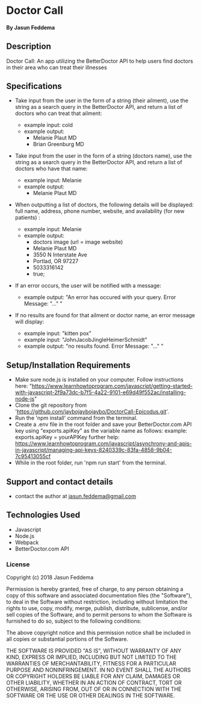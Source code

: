 
# Doctor Call
#### By Jasun Feddema

## Description
Doctor Call: An app utilizing the BetterDoctor API to help users find doctors in their area who can treat their illnesses

## Specifications
* Take input from the user in the form of a string (their ailment), use the string as a search query in the BetterDoctor API, and return a list of doctors who can treat that ailment:
  - example input: cold
  - example output:
      - Melanie Plaut MD
      - Brian Greenburg MD

* Take input from the user in the form of a string (doctors name), use the string as a search query in the BetterDoctor API, and return a list of doctors who have that name:
  - example input: Melanie
  - example output:
      - Melanie Plaut MD

* When outputting a list of doctors, the following details will be displayed: full name, address, phone number, website, and availability (for new patients) :
  - example input: Melanie
  - example output:
      - doctors image (url = image website)
      - Melanie Plaut MD
      - 3550 N Interstate Ave
      - Portlad, OR 97227
      - 5033316142
      - true;

* If an error occurs, the user will be notified with a message:
  - example output: "An error has occured with your query. Error Message: "..." "

* If no results are found for that ailment or doctor name, an error message will display:
  - example input: "kitten pox"
  - example input: "JohnJacobJingleHeimerSchmidt"
  - example output: "no results found. Error Message: "..." "

## Setup/Installation Requirements

* Make sure node.js is installed on your computer. Follow instructions here: "https://www.learnhowtoprogram.com/javascript/getting-started-with-javascript-2f9a73dc-b7f5-4a22-9101-e69d49f552ac/installing-node-js"
* Clone the git repository from 'https://github.com/jaybojaybojaybo/DoctorCall-Epicodus.git'.
* Run the 'npm install' command from the terminal.
* Create a .env file in the root folder and save your BetterDoctor.com API key using "exports.apiKey" as the variable name as follows:
  example: exports.apiKey = yourAPIKey
  further help: https://www.learnhowtoprogram.com/javascript/asynchrony-and-apis-in-javascript/managing-api-keys-8240339c-83fa-4858-9b04-7c95413055cf
* While in the root folder, run 'npm run start' from the terminal.

## Support and contact details

* contact the author at jasun.feddema@gmail.com

## Technologies Used

* Javascript
* Node.js
* Webpack
* BetterDoctor.com API

### License

Copyright (c) 2018 Jasun Feddema

Permission is hereby granted, free of charge, to any person obtaining a copy of this software and associated documentation files (the "Software"), to deal in the Software without restriction, including without limitation the rights to use, copy, modify, merge, publish, distribute, sublicense, and/or sell copies of the Software, and to permit persons to whom the Software is furnished to do so, subject to the following conditions:

The above copyright notice and this permission notice shall be included in all copies or substantial portions of the Software.

THE SOFTWARE IS PROVIDED "AS IS", WITHOUT WARRANTY OF ANY KIND, EXPRESS OR IMPLIED, INCLUDING BUT NOT LIMITED TO THE WARRANTIES OF MERCHANTABILITY, FITNESS FOR A PARTICULAR PURPOSE AND NONINFRINGEMENT. IN NO EVENT SHALL THE AUTHORS OR COPYRIGHT HOLDERS BE LIABLE FOR ANY CLAIM, DAMAGES OR OTHER LIABILITY, WHETHER IN AN ACTION OF CONTRACT, TORT OR OTHERWISE, ARISING FROM, OUT OF OR IN CONNECTION WITH THE SOFTWARE OR THE USE OR OTHER DEALINGS IN THE SOFTWARE.
